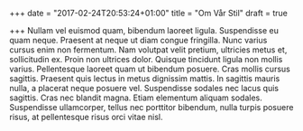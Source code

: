 +++
date = "2017-02-24T20:53:24+01:00"
title = "Om Vår Stil"
draft = true

+++
Nullam vel euismod quam, bibendum laoreet ligula. Suspendisse eu quam neque. Praesent at neque ut diam congue fringilla. Nunc varius cursus enim non fermentum. Nam volutpat velit pretium, ultricies metus et, sollicitudin ex. Proin non ultrices dolor. Quisque tincidunt ligula non mollis varius. Pellentesque laoreet quam ut bibendum posuere. Cras mollis cursus sagittis. Praesent quis lectus in metus dignissim mattis. In sagittis mauris nulla, a placerat neque posuere vel. Suspendisse sodales nec lacus quis sagittis. Cras nec blandit magna. Etiam elementum aliquam sodales. Suspendisse ullamcorper, tellus nec porttitor bibendum, nulla turpis posuere risus, at pellentesque risus orci vitae nisl.